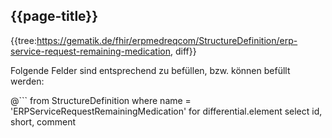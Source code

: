 ## {{page-title}}

{{tree:https://gematik.de/fhir/erpmedreqcom/StructureDefinition/erp-service-request-remaining-medication, diff}}

Folgende Felder sind entsprechend zu befüllen, bzw. können befüllt werden:

@```
from StructureDefinition
where name = 'ERPServiceRequestRemainingMedication'
for differential.element
    select id, short, comment
```
